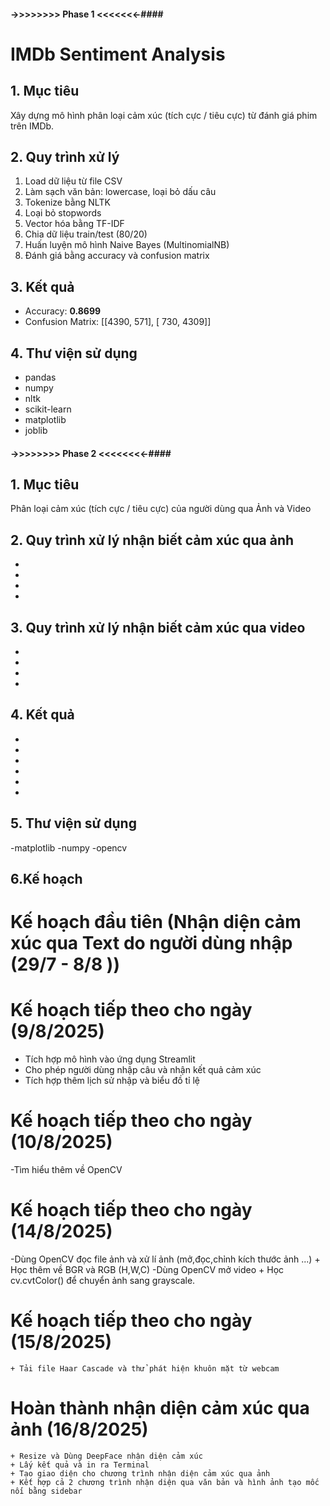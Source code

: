 #### ->>>>>>>> Phase 1 <<<<<<<-####
# IMDb Sentiment Analysis

## 1. Mục tiêu
Xây dựng mô hình phân loại cảm xúc (tích cực / tiêu cực) từ đánh giá phim trên IMDb.

## 2. Quy trình xử lý
1. Load dữ liệu từ file CSV
2. Làm sạch văn bản: lowercase, loại bỏ dấu câu
3. Tokenize bằng NLTK
4. Loại bỏ stopwords
5. Vector hóa bằng TF-IDF
6. Chia dữ liệu train/test (80/20)
7. Huấn luyện mô hình Naive Bayes (MultinomialNB)
8. Đánh giá bằng accuracy và confusion matrix

## 3. Kết quả
- Accuracy: **0.8699**
- Confusion Matrix: [[4390, 571],
                    [ 730, 4309]]

## 4. Thư viện sử dụng
- pandas
- numpy
- nltk
- scikit-learn
- matplotlib
- joblib


#### ->>>>>>>> Phase 2 <<<<<<<<-####

## 1. Mục tiêu
Phân loại cảm xúc (tích cực / tiêu cực) của người dùng qua Ảnh và Video
## 2. Quy trình xử lý nhận biết cảm xúc qua ảnh 
-
-
-
-
## 3. Quy trình xử lý nhận biết cảm xúc qua video 
-
-
-
-
## 4. Kết quả
-
-
-
-
-
-
## 5. Thư viện sử dụng
-matplotlib 
-numpy
-opencv


## 6.Kế hoạch   
 # Kế hoạch đầu tiên (Nhận diện cảm xúc qua Text do người dùng nhập (29/7 - 8/8 ))
 # Kế hoạch tiếp theo cho ngày (9/8/2025)
- Tích hợp mô hình vào ứng dụng Streamlit
- Cho phép người dùng nhập câu và nhận kết quả cảm xúc    
- Tích hợp thêm lịch sử nhập và biểu đồ tỉ lệ             
 # Kế hoạch tiếp theo cho ngày (10/8/2025)
 -Tìm hiểu thêm về OpenCV 
 # Kế hoạch tiếp theo cho ngày (14/8/2025)
 -Dùng OpenCV đọc file ảnh và xử lí ảnh (mở,đọc,chỉnh kích thước ảnh ...)
    + Học thêm về BGR và RGB (H,W,C)
 -Dùng OpenCV mở video 
    + Học cv.cvtColor() để chuyển ảnh sang grayscale.
 # Kế hoạch tiếp theo cho ngày (15/8/2025)
    + Tải file Haar Cascade và thử phát hiện khuôn mặt từ webcam
 # Hoàn thành nhận diện cảm xúc qua ảnh (16/8/2025)
    + Resize và Dùng DeepFace nhận diện cảm xúc
    + Lấy kết quả và in ra Terminal 
    + Tạo giao diện cho chương trình nhận diện cảm xúc qua ảnh 
    + Kết hợp cả 2 chương trình nhận diện qua văn bản và hình ảnh tạo mốc nối bằng sidebar 

 